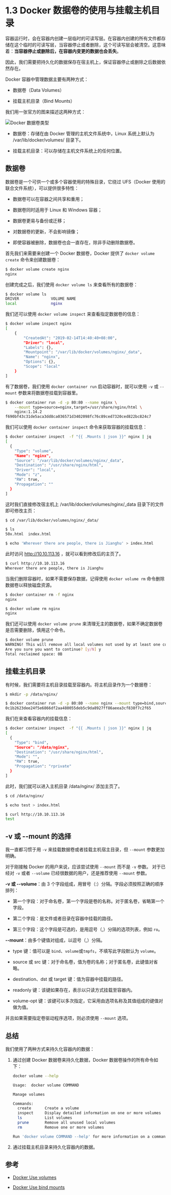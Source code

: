 # 1.3 Docker 数据卷的使用与挂载主机目录

容器运行时，会在容器内创建一层临时的可读写层。在容器内创建的所有文件都存储在这个临时的可读写层，当容器停止或者删除，这个可读写层会被清空。这意味着：**当容器停止或删除后，在容器内变更的数据也会丢失**。

因此，我们需要把持久化的数据保存在宿主机上，保证容器停止或删除之后数据依然存在。

Docker 容器中管理数据主要有两种方式：

- 数据卷（Data Volumes）

- 挂载主机目录（Bind Mounts）

我们用一张官方的图来描述这两种方式：

![Docker 数据卷类型](./images/Docker数据卷类型.png)

- 数据卷：存储在由 Docker 管理的主机文件系统中，Linux 系统上默认为 /var/lib/docker/volumes/ 目录下。

- 挂载主机目录：可以存储在主机文件系统上的任何位置。

## 数据卷

数据卷是一个可供一个或多个容器使用的特殊目录，它绕过 UFS（Docker 使用的联合文件系统），可以提供很多特性：

- 数据卷可以在容器之间共享和重用；

- 数据卷同时适用于 Linux 和 Windows 容器；

- 数据卷更易与备份或迁移；

- 对数据卷的更新，不会影响镜像；

- 即使容器被删除，数据卷也会一直存在，除非手动删除数据卷。

首先我们来需要来创建一个 Docker 数据卷，Docker 提供了 `docker volume create` 命令来创建数据卷：

```bash
$ docker volume create nginx
nginx
```

创建完成之后，我们使用 `docker volume ls` 来查看所有的数据卷：

```bash
$ docker volume ls
DRIVER              VOLUME NAME
local               nginx
```

我们还可以使用 `docker volume inspect` 来查看指定数据卷的信息：

```bash
$ docker volume inspect nginx
[
    {
        "CreatedAt": "2019-02-14T14:40:40+08:00",
        "Driver": "local",
        "Labels": {},
        "Mountpoint": "/var/lib/docker/volumes/nginx/_data",
        "Name": "nginx",
        "Options": {},
        "Scope": "local"
    }
]
```

有了数据卷，我们使用 `docker container run` 启动容器时，就可以使用 `-v` 或 `--mount` 参数来将数据卷挂载到容器里。

```bash
$ docker container run -d -p 80:80 --name nginx \
    --mount type=source=nginx,target=/usr/share/nginx/html \
    nginx:1.14.2
f690bf43c31de5aca3dd8ca036571d3402098fc76c89ced7320ced822bc824c7
```

我们可以使用 `docker container inspect` 命令来获取容器的挂载信息：

```bash
$ docker container inspect  -f "{{ .Mounts | json }}" nginx | jq
[
  {
    "Type": "volume",
    "Name": "nginx",
    "Source": "/var/lib/docker/volumes/nginx/_data",
    "Destination": "/usr/share/nginx/html",
    "Driver": "local",
    "Mode": "z",
    "RW": true,
    "Propagation": ""
  }
]
```

这时我们直接修改宿主机上 /var/lib/docker/volumes/nginx/_data 目录下的文件即可修改主页：

```bash
$ cd /var/lib/docker/volumes/nginx/_data/

$ ls
50x.html  index.html

$ echo 'Wherever there are people, there is Jianghu' > index.html
```

此时访问 http://10.10.113.16 ，就可以看到修改后的主页了。

```bash
$ curl http://10.10.113.16
Wherever there are people, there is Jianghu
```

当我们删除容器时，如果不需要保存数据，记得使用 `docker volume rm` 命令删除数据卷以释放磁盘资源。

```bash
$ docker container rm -f nginx
nginx

$ docker volume rm nginx
nginx
```

我们还可以使用 `docker volume prune` 来清理无主的数据卷，如果不确定数据卷是否需要删除，慎用这个命令。

```bash
$ docker volume prune
WARNING! This will remove all local volumes not used by at least one container.
Are you sure you want to continue? [y/N] y
Total reclaimed space: 0B
```

## 挂载主机目录

有时候，我们需要将主机目录挂载至容器内。将主机目录作为一个数据卷：

```bash
$ mkdir -p /data/nginx/

$ docker container run -d -p 80:80 --name nginx --mount type=bind,source=/data/nginx,target=/usr/share/nginx/html nginx:1.14.2
0c1b2623dee24f5e6866df2aa480055deb5c9da8927ff86aeea3cf838f7c2f65
```

我们在来查看容器内的挂载信息：

```bash
$ docker container inspect  -f "{{ .Mounts | json }}" nginx | jq
[
  {
    "Type": "bind",
    "Source": "/data/nginx",
    "Destination": "/usr/share/nginx/html",
    "Mode": "",
    "RW": true,
    "Propagation": "rprivate"
  }
]
```

此时，我们就可以进入主机目录 /data/nginx/ 添加主页了。

```bash
$ cd /data/nginx/

$ echo test > index.html

$ curl http://10.10.113.16
test
```

## -v 或 --mount 的选择

我一直都习惯于用 `-v` 来挂载数据卷或者挂载主机宿主目录，但 `--mount` 参数更加明确。 

对于刚接触 Docker 的用户来说，应该尝试使用 `--mount` 而不是 `-v` 参数。 对于已经对 `-v` 或者 `--volume` 已经很数据的用户，还是推荐使用 `--mount` 参数。

**-v 或 --volume**：由 3 个字段组成，用冒号（:）分隔。字段必须按照正确的顺序排列：

   - 第一个字段：对于命名卷，第一个字段是卷的名称。对于匿名卷，省略第一个字段。

   - 第二个字段：是文件或者目录在容器中挂载的路径。

   - 第三个字段：这个字段是可选的，是用逗号（,）分隔的选项列表，例如 `ro`。

**--mount**：由多个键值对组成，以逗号（,）分隔。

   - type 键：值可以是 `bind`、`volume`或`tmpfs`，不填写此字段默认为 `volume`。

   - source 或 src 键：对于命名卷，值为卷的名称；对于匿名卷，此键值对省略。

   - destination、dst 或 target 键：值为容器中挂载的路径。

   - readonly 键：该键如果存在，表示以只读方式挂载至容器内。

   - volume-opt 键：该键可以多次指定，它采用由选项名称及其值组成的键值对做为值。

并且如果需要指定卷驱动程序选项，则必须使用 `--mount` 选项。


## 总结

我们使用了两种方式来持久化容器内的数据：

1. 通过创建 Docker 数据卷来持久化数据，Docker 数据卷操作的所有命令如下：

   ```bash
   docker volume --help

   Usage:  docker volume COMMAND

   Manage volumes

   Commands:
     create      Create a volume
     inspect     Display detailed information on one or more volumes
     ls          List volumes
     prune       Remove all unused local volumes
     rm          Remove one or more volumes

   Run 'docker volume COMMAND --help' for more information on a command.
   ```

2. 通过挂载主机目录来持久化容器内的数据。

## 参考

- [Docker Use volumes](https://docs.docker.com/storage/volumes/)

- [Docker Use bind mounts](https://docs.docker.com/storage/bind-mounts/)